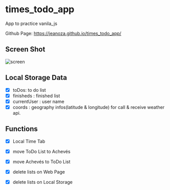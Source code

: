 # times_todo_app
App to practice vanila_js

Github Page: https://jeanoza.github.io/times_todo_app/

## Screen Shot
![screen](https://user-images.githubusercontent.com/64304902/108256465-dbe44700-715d-11eb-9dd8-81d76abe3a0e.png")

## Local Storage Data
- [x] toDos: to do list
- [x] finisheds : finished list
- [x] currentUser : user name
- [x] coords : geography infos(latitude & longitude) for call & receive weather api. 

## Functions
- [x] Local Time Tab
- [x] move ToDo List to Achevés
- [x] move Achevés to ToDo List
- [x] delete lists on Web Page
- [x] delete lists on Local Storage

